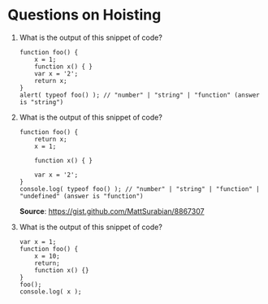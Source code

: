# Questions on Hoisting

1. What is the output of this snippet of code?
    ```
    function foo() {
        x = 1;
        function x() { }
        var x = '2';
        return x;
    }
    alert( typeof foo() ); // "number" | "string" | "function" (answer is "string")
    ```


2. What is the output of this snippet of code?
    ```
    function foo() {
        return x;
        x = 1;
        
        function x() { }
        
        var x = '2';
    }
    console.log( typeof foo() ); // "number" | "string" | "function" | "undefined" (answer is "function")
    ```
    __Source__: https://gist.github.com/MattSurabian/8867307


3. What is the output of this snippet of code?
    ```
    var x = 1;
    function foo() {
        x = 10;
        return;
        function x() {}
    }
    foo();
    console.log( x );
    ```